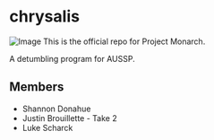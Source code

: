 # chrysalis
![Image](./logo.png)
This is the official repo for Project Monarch.

A detumbling program for AUSSP.

## Members
- Shannon Donahue
- Justin Brouillette - Take 2
- Luke Scharck
